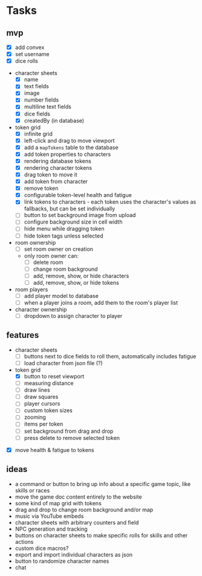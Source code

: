 # Tasks

## mvp

- [x] add convex
- [x] set username
- [x] dice rolls
- character sheets
  - [x] name
  - [x] text fields
  - [x] image
  - [x] number fields
  - [x] multiline text fields
  - [x] dice fields
  - [x] createdBy (in database)
- token grid
  - [x] infinite grid
  - [x] left-click and drag to move viewport
  - [x] add a `mapTokens` table to the database
  - [x] add token properties to characters
  - [x] rendering database tokens
  - [x] rendering character tokens
  - [x] drag token to move it
  - [x] add token from character
  - [x] remove token
  - [x] configurable token-level health and fatigue
  - [x] link tokens to characters - each token uses the character's values as fallbacks, but can be set individually
  - [ ] button to set background image from upload
  - [ ] configure background size in cell width
  - [ ] hide menu while dragging token
  - [ ] hide token tags unless selected
- room ownership
  - [ ] set room owner on creation
  - only room owner can:
    - [ ] delete room
    - [ ] change room background
    - [ ] add, remove, show, or hide characters
    - [ ] add, remove, show, or hide tokens
- room players
  - [ ] add player model to database
  - [ ] when a player joins a room, add them to the room's player list
- character ownership
  - [ ] dropdown to assign character to player

## features

- character sheets
  - [ ] buttons next to dice fields to roll them, automatically includes fatigue
  - [ ] load character from json file (?)
- token grid
  - [x] button to reset viewport
  - [ ] measuring distance
  - [ ] draw lines
  - [ ] draw squares
  - [ ] player cursors
  - [ ] custom token sizes
  - [ ] zooming
  - [ ] items per token
  - [ ] set background from drag and drop
  - [ ] press delete to remove selected token
- [x] move health & fatigue to tokens

## ideas

- a command or button to bring up info about a specific game topic, like skills or races
- move the game doc content entirely to the website
- some kind of map grid with tokens
- drag and drop to change room background and/or map
- music via YouTube embeds
- character sheets with arbitrary counters and field
- NPC generation and tracking
- buttons on character sheets to make specific rolls for skills and other actions
- custom dice macros?
- export and import individual characters as json
- button to randomize character names
- chat
